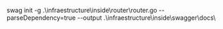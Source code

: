 swag init -g .\infraestructure\inside\router\router.go --parseDependency=true --output .\infraestructure\inside\swagger\docs\

